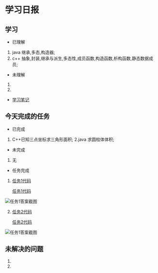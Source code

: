 # 学习日报

## 学习

* 已理解
1. java   继承,多态,构造器;
2. c++ 抽象,封装,继承与派生,多态性,成员函数,构造函数,析构函数,静态数据成员;

* 未理解
1. 
2. 

* [学习笔记](https://github.com/Yousaisai/-1/blob/master/7.31%E7%AC%94%E8%AE%B0.md)


## 今天完成的任务

* 已完成
1. C++已知三点坐标求三角形面积;
2.java 求圆柱体体积;

* 未完成

1. 无

* 任务完成

1. [任务1代码](https://github.com/Yousaisai/-1/blob/master/7.31point.cpp)

      [任务1代码](https://github.com/Yousaisai/-1/blob/master/7.311point.h)
   
![任务1答案截图](https://github.com/Yousaisai/-1/blob/master/7.31%E4%B8%89%E8%A7%92%E5%BD%A2%E9%9D%A2%E7%A7%AF.jpg)

 2. [任务2代码](https://github.com/Yousaisai/-1/blob/master/7.31Circle.java)

    [任务2代码](https://github.com/Yousaisai/-1/blob/master/7.31Circle1.java)
   
 ![任务1答案截图](https://github.com/Yousaisai/-1/blob/master/7.31%E6%9F%B1%E4%BD%93%E4%BD%93%E7%A7%AF.jpg)



## 未解决的问题

1. 
2. 